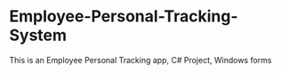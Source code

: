 # Employee-Personal-Tracking-System
This is an Employee Personal Tracking app, C# Project, Windows forms
